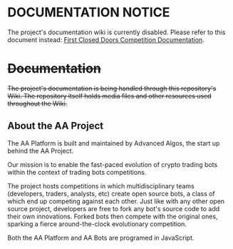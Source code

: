 # DOCUMENTATION NOTICE

The project's documentation wiki is currently disabled. Please refer to this document instead: [First Closed Doors Competition Documentation](https://github.com/AAArena/First-Closed-Doors-Competition/blob/master/README.md).

# ~~Documentation~~

~~The project's documentation is being handled through this repository's Wiki. The repository itself holds media files and other resources used throughout the Wiki.~~

<!--- ## Get Involved

If you are interested in coding your own crypto trading bots and eventually participate in our competitions, this is how you can get started:

* [Introduction](https://github.com/AdvancedAlgos/Documentation/wiki)
* [Getting Started Guide](https://github.com/AdvancedAlgos/Documentation/wiki/Overview)
* [Best Practices](https://github.com/AdvancedAlgos/Documentation/wiki/Bot's-README-Files)--->

## About the AA Project

The AA Platform is built and maintained by Advanced Algos, the start up behind the AA Project.

Our mission is to enable the fast-paced evolution of crypto trading bots within the context of trading bots competitions.

The project hosts competitions in which multidisciplinary teams (developers, traders, analysts, etc) create open source bots, a class of which end up competing against each other. Just like with any other open source project, developers are free to fork any bot's source code to add their own innovations. Forked bots then compete with the original ones, sparking a fierce around-the-clock evolutionary competition.

Both the AA Platform and AA Bots are programed in JavaScript.


